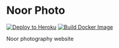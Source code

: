# Noor Photo

[![Deploy to Heroku](https://github.com/Noor-Photography/Website/actions/workflows/heroku.yml/badge.svg?branch=main)](https://github.com/Noor-Photography/Website/actions/workflows/heroku.yml) [![Build Docker Image](https://github.com/Noor-Photography/Website/actions/workflows/build-docker.yml/badge.svg?branch=main)](https://github.com/Noor-Photography/Website/actions/workflows/build-docker.yml)

Noor photography website

